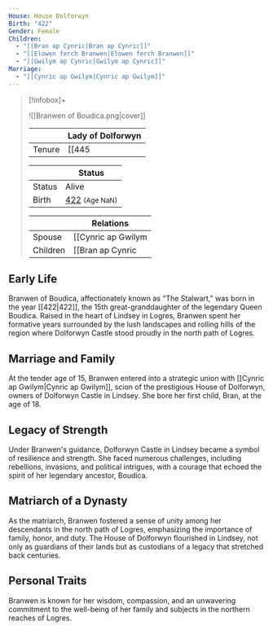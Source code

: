 ```yaml
---
House: House Dolforwyn
Birth: "422"
Gender: Female
Children:
  - "[[Bran ap Cynric|Bran ap Cynric]]"
  - "[[Elowen ferch Branwen|Elowen ferch Branwen]]"
  - "[[Gwilym ap Cynric|Gwilym ap Cynric]]"
Marriage:
  - "[[Cynric ap Gwilym|Cynric ap Gwilym]]"
---
```


> [!infobox]+
> 
> ![[Branwen of Boudica.png|cover]]
> 
> || Lady of Dolforwyn    |
> | ---- | ---- |
> |Tenure|[[445|445]] - [[479|479]]|
> 
> || Status   |
> | ---- | ---- |
> |Status| Alive|
> |Birth| [422](422) <small>(Age NaN)</small> |
>
> || Relations   |
> | ---- | ---- |
> | Spouse | [[Cynric ap Gwilym|Cynric ap Gwilym]] <small>([[440|440]])</small> |
> | Children| [[Bran ap Cynric|Bran ap Cynric]], [[Elowen ferch Branwen|Elowen ferch Branwen]], [[Gwilym ap Cynric|Gwilym ap Cynric]] |

## Early Life

Branwen of Boudica, affectionately known as "The Stalwart," was born in the year [[422|422]], the 15th great-granddaughter of the legendary Queen Boudica. Raised in the heart of Lindsey in Logres, Branwen spent her formative years surrounded by the lush landscapes and rolling hills of the region where Dolforwyn Castle stood proudly in the north path of Logres.

## Marriage and Family

At the tender age of 15, Branwen entered into a strategic union with [[Cynric ap Gwilym|Cynric ap Gwilym]], scion of the prestigious House of Dolforwyn, owners of Dolforwyn Castle in Lindsey. She bore her first child, Bran, at the age of 18.

## Legacy of Strength

Under Branwen's guidance, Dolforwyn Castle in Lindsey became a symbol of resilience and strength. She faced numerous challenges, including rebellions, invasions, and political intrigues, with a courage that echoed the spirit of her legendary ancestor, Boudica.

## Matriarch of a Dynasty
As the matriarch, Branwen fostered a sense of unity among her descendants in the north path of Logres, emphasizing the importance of family, honor, and duty. The House of Dolforwyn flourished in Lindsey, not only as guardians of their lands but as custodians of a legacy that stretched back centuries.

## Personal Traits
Branwen is known for her wisdom, compassion, and an unwavering commitment to the well-being of her family and subjects in the northern reaches of Logres.